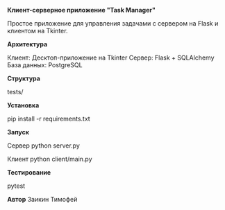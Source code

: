 **Клиент-серверное приложение "Task Manager"**

Простое приложение для управления задачами с сервером на Flask и клиентом на Tkinter.

**Архитектура**

Клиент: Десктоп-приложение на Tkinter
Сервер: Flask + SQLAlchemy
База данных: PostgreSQL

**Структура**

tests/

**Установка**

pip install -r requirements.txt

**Запуск**

Сервер
python server.py

Клиент
python client/main.py

**Тестирование**

pytest

**Автор**
Заикин Тимофей 

